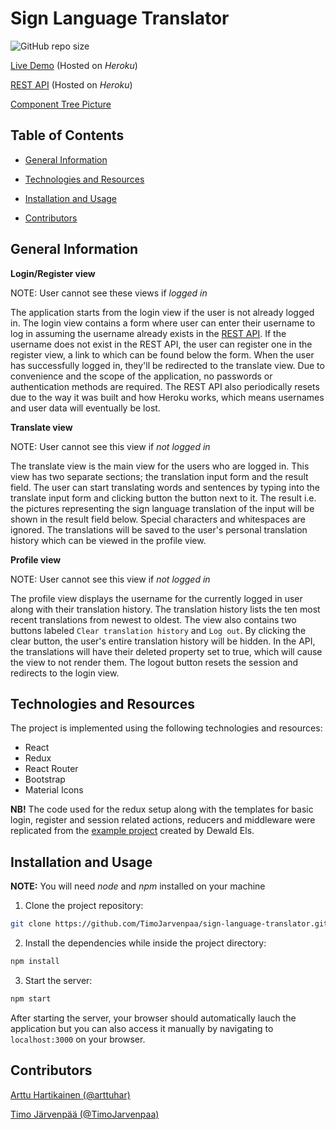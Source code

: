 # Sign Language Translator

![GitHub repo size](https://img.shields.io/github/repo-size/TimoJarvenpaa/sign-language-translator)


[Live Demo](https://at-sign-language-translator.herokuapp.com/) (Hosted on _Heroku_)

[REST API](https://at-assignment-api.herokuapp.com/translations) (Hosted on _Heroku_)

[Component Tree Picture](docs/ct-sign-language-translator.png)

## Table of Contents

- [General Information](#general-information)

- [Technologies and Resources](#technologies-and-resources)

- [Installation and Usage](#installation-and-usage)

- [Contributors](#contributors)

## General Information

**Login/Register view**

NOTE: User cannot see these views if _logged in_

The application starts from the login view if the user is not already logged in. The login view contains a form where user can enter their username to log in assuming the username already exists in the [REST API](https://at-assignment-api.herokuapp.com/translations). If the username does not exist in the REST API, the user can register one in the register view, a link to which can be found below the form. When the user has successfully logged in, they'll be redirected to the translate view. Due to convenience and the scope of the application, no passwords or authentication methods are required. The REST API also periodically resets due to the way it was built and how Heroku works, which means usernames and user data will eventually be lost.

**Translate view**

NOTE: User cannot see this view if _not logged in_

The translate view is the main view for the users who are logged in. This view has two separate sections; the translation input form and the result field. The user can start translating words and sentences by typing into the translate input form and clicking button the button next to it. The result i.e. the pictures representing the sign language translation of the input will be shown in the result field below. Special characters and whitespaces are ignored. The translations will be saved to the user's personal translation history which can be viewed in the profile view.

**Profile view**

NOTE: User cannot see this view if _not logged in_

The profile view displays the username for the currently logged in user along with their translation history. The translation history lists the ten most recent translations from newest to oldest. The view also contains two buttons labeled ```Clear translation history``` and ```Log out```. By clicking the clear button, the user's entire translation history will be hidden. In the API, the translations will have their deleted property set to true, which will cause the view to not render them. The logout button resets the session and redirects to the login view.

## Technologies and Resources

The project is implemented using the following technologies and resources:

- React
- Redux
- React Router
- Bootstrap
- Material Icons

**NB!** The code used for the redux setup along with the templates for basic login, register and session related actions, reducers and middleware were replicated from the [example project](https://gitlab.com/sumodevelopment/react-txt-forum-client) created by Dewald Els.

## Installation and Usage

**NOTE:** You will need _node_ and _npm_ installed on your machine

1. Clone the project repository:

```sh
git clone https://github.com/TimoJarvenpaa/sign-language-translator.git
```

2. Install the dependencies while inside the project directory:

```sh
npm install
```

3. Start the server:

```sh
npm start
```

After starting the server, your browser should automatically lauch the application but you can also access it manually by navigating to `localhost:3000` on your browser.

## Contributors

[Arttu Hartikainen (@arttuhar)](https://github.com/arttuhar)

[Timo Järvenpää (@TimoJarvenpaa)](https://github.com/TimoJarvenpaa)
